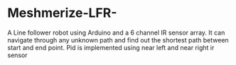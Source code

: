 # Meshmerize-LFR-
A Line follower robot using Arduino and a 6 channel IR sensor array. It can navigate through any unknown path and find out the shortest path between start and end point.
Pid is implemented using near left and near right ir sensor
